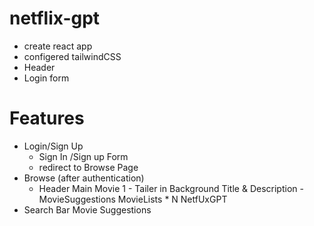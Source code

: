 # netflix-gpt

- create react app
- configered tailwindCSS
- Header 
- Login form

# Features

-  Login/Sign Up
     - Sign In /Sign up Form
     - redirect to Browse Page
- Browse (after authentication)
     - Header
       Main Movie
1
           - Tailer in Background
             Title & Description
           - MovieSuggestions 
                MovieLists * N
NetfUxGPT
- Search Bar
Movie Suggestions
